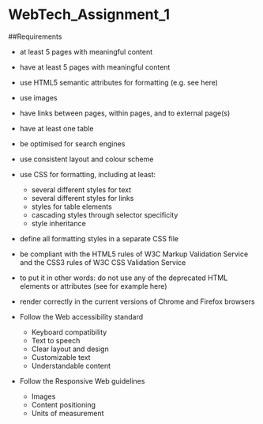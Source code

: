 # WebTech_Assignment_1

##Requirements
- at least 5 pages with meaningful content
- have at least 5 pages with meaningful content
- use HTML5 semantic attributes for formatting (e.g. see here)
- use images
- have links between pages, within pages, and to external page(s)
- have at least one table
- be optimised for search engines
- use consistent layout and colour scheme
- use CSS for formatting, including at least:
    - several different styles for text
    - several different styles for links
    - styles for table elements 
    - cascading styles through selector specificity
    - style inheritance

- define all formatting styles in a separate CSS file
- be compliant with the HTML5 rules of W3C Markup Validation Service and the CSS3 rules of W3C CSS Validation Service

- to put it in other words: do not use any of the deprecated HTML elements or attributes (see for example here)
- render correctly in the current versions of Chrome and Firefox browsers
- Follow the Web accessibility standard
    - Keyboard compatibility
    - Text to speech
    - Clear layout and design
    - Customizable text
    - Understandable content

- Follow the Responsive Web guidelines
    - Images
    - Content positioning
    - Units of measurement